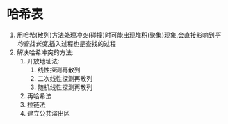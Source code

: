 # 哈希表 #

1. 用哈希(散列)方法处理冲突(碰撞)时可能出现堆积(聚集)现象,会直接影响到*平均查找长度*,插入过程也是查找的过程
2. 解决哈希冲突的方法:
    1. 开放地址法:
        1. 线性探测再散列
        2. 二次线性探测再散列
        3. 随机线性探测再散列
    2. 再哈希法
    3. 拉链法
    4. 建立公共溢出区